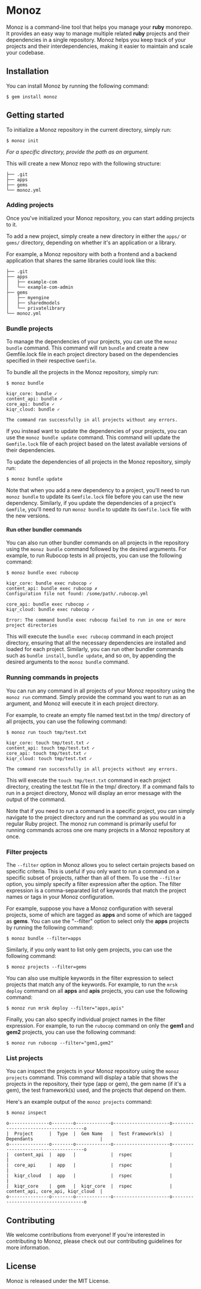 # Monoz

Monoz is a command-line tool that helps you manage your **ruby** monorepo. It provides an easy way to manage multiple related **ruby** projects and their dependencies in a single repository. Monoz helps you keep track of your projects and their interdependencies, making it easier to maintain and scale your codebase. 

## Installation

You can install Monoz by running the following command:

```console
$ gem install monoz
```

## Getting started

To initialize a Monoz repository in the current directory, simply run:

```console
$ monoz init
```
*For a specific directory, provide the path as an argument.*


This will create a new Monoz repo with the following structure:

```
├── .git
├── apps
├── gems
└── monoz.yml
```

### Adding projects

Once you've initialized your Monoz repository, you can start adding projects to it.

To add a new project, simply create a new directory in either the `apps/` or `gems/` directory, depending on whether it's an application or a library.

For example, a Monoz repository with both a frontend and a backend application that shares the same libraries could look like this:

```
├── .git
├── apps
│   ├── example-com
│   └── example-com-admin
├── gems
│   ├── myengine
│   ├── sharedmodels
│   └── privatelibrary
└── monoz.yml
```

### Bundle projects

To manage the dependencies of your projects, you can use the `monoz bundle` command. This command will run `bundle` and create a new Gemfile.lock file in each project directory based on the dependencies specified in their respective `Gemfile`.

To bundle all the projects in the Monoz repository, simply run:

```console
$ monoz bundle

kiqr_core: bundle ✓
content_api: bundle ✓
core_api: bundle ✓
kiqr_cloud: bundle ✓

The command ran successfully in all projects without any errors.
```

If you instead want to update the dependencies of your projects, you can use the `monoz bundle update` command. This command will update the `Gemfile.lock` file of each project based on the latest available versions of their dependencies.

To update the dependencies of all projects in the Monoz repository, simply run:

```console
$ monoz bundle update
```

Note that when you add a new dependency to a project, you'll need to run `monoz bundle` to update its `Gemfile.lock` file before you can use the new dependency. Similarly, if you update the dependencies of a project's `Gemfile`, you'll need to run `monoz bundle` to update its `Gemfile.lock` file with the new versions.

#### Run other bundler commands

You can also run other bundler commands on all projects in the repository using the `monoz bundle` command followed by the desired arguments. For example, to run Rubocop tests in all projects, you can use the following command:

```console
$ monoz bundle exec rubocop

kiqr_core: bundle exec rubocop ✓
content_api: bundle exec rubocop ✗
Configuration file not found: /some/path/.rubocop.yml

core_api: bundle exec rubocop ✓
kiqr_cloud: bundle exec rubocop ✓

Error: The command bundle exec rubocop failed to run in one or more project directories
```

This will execute the `bundle exec rubocop` command in each project directory, ensuring that all the necessary dependencies are installed and loaded for each project. Similarly, you can run other bundler commands such as `bundle install`, `bundle update`, and so on, by appending the desired arguments to the `monoz bundle` command.

### Running commands in projects

You can run any command in all projects of your Monoz repository using the `monoz run` command. Simply provide the command you want to run as an argument, and Monoz will execute it in each project directory.

For example, to create an empty file named test.txt in the tmp/ directory of all projects, you can use the following command:

```console
$ monoz run touch tmp/test.txt

kiqr_core: touch tmp/test.txt ✓
content_api: touch tmp/test.txt ✓
core_api: touch tmp/test.txt ✓
kiqr_cloud: touch tmp/test.txt ✓

The command ran successfully in all projects without any errors.
```

This will execute the `touch tmp/test.txt` command in each project directory, creating the test.txt file in the tmp/ directory. If a command fails to run in a project directory, Monoz will display an error message with the output of the command.

Note that if you need to run a command in a specific project, you can simply navigate to the project directory and run the command as you would in a regular Ruby project. The monoz run command is primarily useful for running commands across one ore many projects in a Monoz repository at once.

### Filter projects

The `--filter` option in Monoz allows you to select certain projects based on specific criteria. This is useful if you only want to run a command on a specific subset of projects, rather than all of them. To use the `--filter` option, you simply specify a filter expression after the option. The filter expression is a comma-separated list of keywords that match the project names or tags in your Monoz configuration.

For example, suppose you have a Monoz configuration with several projects, some of which are tagged as **apps** and some of which are tagged as **gems**. You can use the "--filter" option to select only the **apps** projects by running the following command:

```console
$ monoz bundle --filter=apps
```

Similarly, if you only want to list only gem projects, you can use the following command:

```console
$ monoz projects --filter=gems
```

You can also use multiple keywords in the filter expression to select projects that match any of the keywords. For example, to run the `mrsk deploy` command on all **apps** and **apis** projects, you can use the following command:

```console
$ monoz run mrsk deploy --filter="apps,apis"
```

Finally, you can also specify individual project names in the filter expression. For example, to run the `rubocop` command on only the **gem1** and **gem2** projects, you can use the following command:

```console
$ monoz run rubocop --filter="gem1,gem2"
```

### List projects

You can inspect the projects in your Monoz repository using the `monoz projects` command. This command will display a table that shows the projects in the repository, their type (app or gem), the gem name (if it's a gem), the test framework(s) used, and the projects that depend on them.

Here's an example output of the `monoz projects` command:

```console
$ monoz inspect

o---------------o--------o-------------o---------------------o-------------------------------------o
|  Project      |  Type  |  Gem Name   |  Test Framework(s)  |  Dependants                         |
o---------------o--------o-------------o---------------------o-------------------------------------o
|  content_api  |  app   |             |  rspec              |                                     |
|  core_api     |  app   |             |  rspec              |                                     |
|  kiqr_cloud   |  app   |             |  rspec              |                                     |
|  kiqr_core    |  gem   |  kiqr_core  |  rspec              |  content_api, core_api, kiqr_cloud  |
o---------------o--------o-------------o---------------------o-------------------------------------o
```

## Contributing
We welcome contributions from everyone! If you're interested in contributing to Monoz, please check out our contributing guidelines for more information.

## License

Monoz is released under the MIT License.
